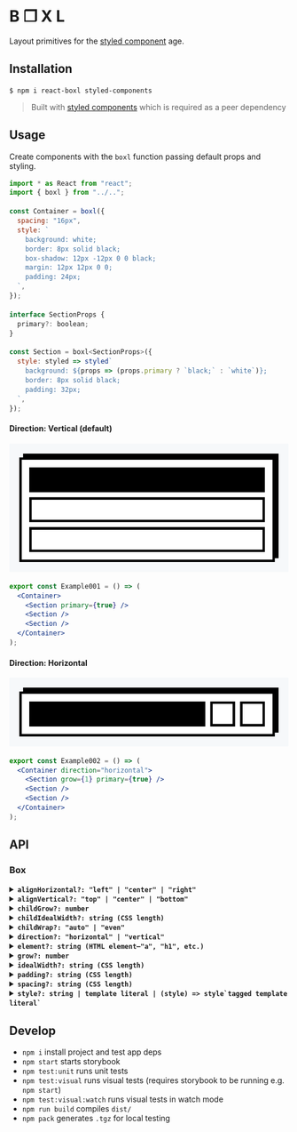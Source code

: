 # B ❐ X L

Layout primitives for the [styled component](https://www.styled-components.com) age.

## Installation

```shell
$ npm i react-boxl styled-components
```
>Built with [styled components](https://www.styled-components.com) which is required as a peer dependency

## Usage

Create components with the `boxl` function passing default props and styling.

```jsx
import * as React from "react";
import { boxl } from "../..";

const Container = boxl({
  spacing: "16px",
  style: `
    background: white;
    border: 8px solid black;
    box-shadow: 12px -12px 0 0 black;
    margin: 12px 12px 0 0;
    padding: 24px;
  `,
});

interface SectionProps {
  primary?: boolean;
}

const Section = boxl<SectionProps>({
  style: styled => styled`
    background: ${props => (props.primary ? `black;` : `white`)};
    border: 8px solid black;
    padding: 32px;
  `,
});
```

#### Direction: Vertical (default)
![Example 001](.loki/reference/example_example_001.png)
```jsx
export const Example001 = () => (
  <Container>
    <Section primary={true} />
    <Section />
    <Section />
  </Container>
);
```

#### Direction: Horizontal
![Example 002](.loki/reference/example_example_002.png)
```jsx
export const Example002 = () => (
  <Container direction="horizontal">
    <Section grow={1} primary={true} />
    <Section />
    <Section />
  </Container>
);
```


## API

### Box

<details>
  <summary>
    <code><strong>alignHorizontal?: "left" | "center" | "right"</strong></code>
  </summary>
  <br>
  
  Aligns children horizontally regardless of `direction` ***(default: "left")***

</details>

<details>
  <summary>
    <code><strong>alignVertical?: "top" | "center" | "bottom"</strong></code>
  </summary>
  <br>
  
  Aligns children vertically regardless of `direction` ***(default: "top")***

</details>

<details>
  <summary>
    <code><strong>childGrow?: number</strong></code>
  </summary>
  <br>
  
  Sets `grow` on all children. Useful in combination with `childWrap`.

  *Example:*
  
  ```tsx
  <Box childGrow={1}>
    <Box>1</Box> // grow: 1
    <Box>2</Box> // grow: 1
  </Box>
  ```

</details>

<details>
  <summary>
    <code><strong>childIdealWidth?: string (CSS length)</strong></code>
  </summary>
  <br>
  
  Sets `idealWith` on all children. Useful in combination with `childWrap`.

  *Example:*
  
  ```tsx
  <Box childIdealWidth="20%">
    <Box>1</Box> // idealWidth: 20%
    <Box>2</Box> // idealWidth: 20%
  </Box>
  ```

</details>

<details>
  <summary>
    <code><strong>childWrap?: "auto" | "even"</strong></code>
  </summary>
  <br>
  
  Allows children to wrap when available space is exceeded

  - **"auto":** children to wrap naturally
  - **"even":** children that wrap maintain any set `idealWidth` or `childIdealWidth` which is useful for achieving an even grid layout

  *Example:*
  
  ```tsx
  // Children wrap naturally
  <Box 
    childGrow={1}
    childWrap="auto"
    direction="horizontal" 
  >
    <Box>1</Box>
    <Box>2</Box>
    <Box>3</Box>
    <Box>4</Box>
  </Box>

  // Children wrap evenly (orphans maintain idealWidth)
  <Box 
    childGrow={1}
    childIdealWidth="200px"
    childWrap="even"
    direction="horizontal" 
  >
    <Box>1</Box>
    <Box>2</Box>
    <Box>3</Box>
    <Box>4</Box>
  </Box>
  ```

</details>

<details>
  <summary>
    <code><strong>direction?: "horizontal" | "vertical"</strong></code>
  </summary>
  <br>
  
  Direction children will flow—stacked or side-by-side. ***(default "vertical")***

  *Example:*
  
  ```tsx
    // Children are stacked
    <Box direction="vertical">
      <Box>1</Box>
      <Box>2</Box>
      <Box>3</Box>
      <Box>4</Box>
    </Box>

    // Children are side-by-side
    <Box direction="horizontal">
      <Box>1</Box>
      <Box>2</Box>
      <Box>3</Box>
      <Box>4</Box>
    </Box>
  ```

</details>

<details>
  <summary>
    <code><strong>element?: string (HTML element—"a", "h1", etc.)</strong></code>
  </summary>
  <br>
  
  HTML element to be rendered ***(default "div")***

  *Example:*
  
  ```tsx
    // Anchor element will be rendered
    <Box element="a" href="http://google.com">
      Take me to google...
    </Box>
  ```

</details>

<details>
  <summary>
    <code><strong>grow?: number</strong></code>
  </summary>
  <br>
  
  Amount that Box should grow in relation to available space or siblings ***(default: 0)***

  *Example:*
  
  ```tsx
    <Parent>
      <Box grow={1}>1</Box> // fills available space
      <Box>2</Box>
      <Box>3</Box>
    </Parent>
  ```

</details>

<details>
  <summary>
    <code><strong>idealWidth?: string (CSS length)</strong></code>
  </summary>
  <br>
  
  Optimal width considering content size and available space (i.e. flex-basis) ***(default: "left")***

  >Note: Use alongside width or max/min-width styles

</details>

<details>
  <summary>
    <code><strong>padding?: string (CSS length)</strong></code>
  </summary>
  <br>
  
  Adds padding and takes priority over padding set via `style`

</details>

<details>
  <summary>
    <code><strong>spacing?: string (CSS length)</strong></code>
  </summary>
  <br>
  
  Defines gap between children

</details>

<details>
  <summary>
    <code><strong>style?: string | template literal | (style) => style`tagged template literal` </strong></code>
  </summary>
  <br>
  
  Defines styling via plain string, template literal, or tagged template literal function. The last option allows interpolation of props including a theme if a `styled-components` theme provider is present.

  >Note: See [styled components docs](https://www.styled-components.com/docs/api#taggedtemplateliteral) for more info

  *Example:*

  ```tsx
    // string
    <Box style="background: red; color: white;" />
    
    // template literal
    <Box 
      style={`
        background: red; 
        color: white;
      `} 
    />
    
    // tagged template literal function
    <Box 
      style={style => style`
        background: ${props => props.theme.color.primary}; 
        color: white;
      `}
    />
  ```

</details>

## Develop

- `npm i` install project and test app deps
- `npm start` starts storybook
- `npm test:unit` runs unit tests
- `npm test:visual` runs visual tests (requires storybook to be running e.g. `npm start`)
- `npm test:visual:watch` runs visual tests in watch mode
- `npm run build` compiles `dist/`
- `npm pack` generates `.tgz` for local testing
